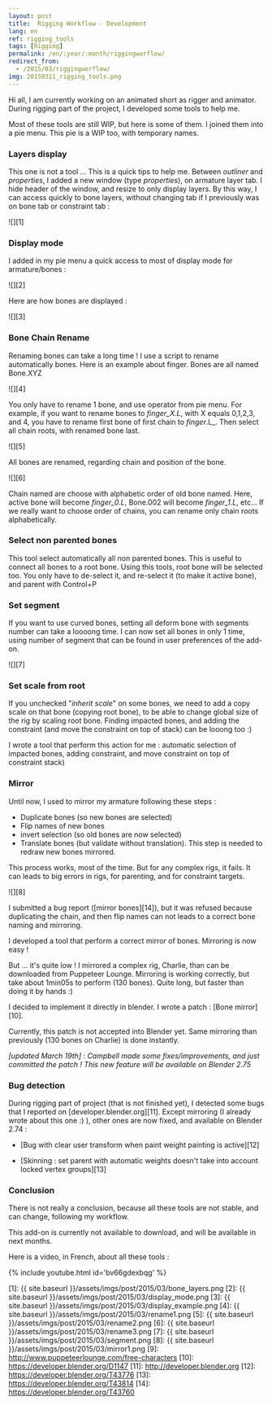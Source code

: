 ```yaml
---
layout: post
title:  Rigging Workflow - Development
lang: en
ref: rigging_tools
tags: [Rigging]
permalink: /en/:year/:month/riggingworflow/
redirect_from:
  - /2015/03/riggingworflow/
img: 20150311_rigging_tools.png
---
```



Hi all,
I am currently working on an animated short as rigger and animator. During rigging part of the project, I developed some tools to help me.

Most of these tools are still WIP, but here is some of them. I joined them into a pie menu. This pie is a WIP too, with temporary names.

### Layers display

This one is not a tool ... This is a quick tips to help me. Between _outliner_ and _properties_, I added a new window (type _properties_), on armature layer tab. I hide header of the window, and resize to only display layers. By this way, I can access quickly to bone layers, without changing tab if I previously was on bone tab or constraint tab :

![][1]

### Display mode

I added in my pie menu a quick access to most of display mode for armature/bones :

![][2]

Here are how bones are displayed :

![][3]

### Bone Chain Rename

Renaming bones can take a long time ! I use a script to rename automatically bones. Here is an example about finger. Bones are all named Bone.XYZ

![][4]

You only have to rename 1 bone, and use operator from pie menu. For example, if you want to rename bones to _finger_X.L_, with X equals 0,1,2,3, and 4, you have to rename first bone of first chain to _finger_.L_. Then select all chain roots, with renamed bone last.

![][5]

All bones are renamed, regarding chain and position of the bone.

![][6]

Chain named are choose with alphabetic order of old bone named. Here, active bone will become _finger_0.L_, Bone.002 will become _finger\_1.L_, etc... If we really want to choose order of chains, you can rename only chain roots alphabetically.

### Select non parented bones

This tool select automatically all non parented bones. This is useful to connect all bones to a root bone. Using this tools, root bone will be selected too. You only have to de-select it, and re-select it (to make it active bone), and parent with Control+P

### Set segment

If you want to use curved bones, setting all deform bone with segments number can take a loooong time. I can now set all bones in only 1 time, using number of segment that can be found in user preferences of the add-on.

![][7]

### Set scale from root

If you unchecked "_inherit scale_" on some bones, we need to add a copy scale on that bone (copying root bone), to be able to change global size of the rig by scaling root bone. Finding impacted bones, and adding the constraint (and move the constraint on top of stack) can be looong too :)

I wrote a tool that perform this action for me : automatic selection of impacted bones, adding constraint, and move constraint on top of constraint stack)

### Mirror

Until now, I used to mirror my armature following these steps :

*  Duplicate bones (so new bones are selected)
*  Flip names of new bones
*  invert selection (so old bones are now selected)
*  Translate bones (but validate without translation). This step is needed to redraw new bones mirrored.

This process works, most of the time. But for any complex rigs, it fails. It can leads to big errors in rigs, for parenting, and for constraint targets.

![][8]

I submitted a bug report ([mirror bones][14]), but it was refused because duplicating the chain, and then flip names can not leads to a correct bone naming and mirroring.

I developed a tool that perform a correct mirror of bones. Mirroring is now easy !

But ... it's quite low ! I mirrored a complex rig, Charlie, than can be downloaded from Puppeteer Lounge. Mirroring is working correctly, but take about 1min05s to perform (130 bones). Quite long, but faster than doing it by hands :)

I decided to implement it directly in blender. I wrote a patch : [Bone mirror][10].

Currently, this patch is not accepted into Blender yet. Same mirroring than previously (130 bones on Charlie) is done instantly.

_[updated March 19th] : Campbell made some fixes/improvements, and just committed the patch ! This new feature will be available on Blender 2.75_

### Bug detection

During rigging part of project (that is not finished yet), I detected some bugs that I reported on [developer.blender.org][11]. Except mirroring (I already wrote about this one :) ), other ones are now fixed, and available on Blender 2.74 :

* [Bug with clear user transform when paint weight painting is active][12]

* [Skinning : set parent with automatic weights doesn't take into account locked vertex groups][13]

### Conclusion

There is not really a conclusion, because all these tools are not stable, and can change, following my workflow.

This add-on is currently not available to download, and will be available in next months.

Here is a video, in French, about all these tools :

{% include youtube.html id='bv66gdexbqg' %}

[1]: {{ site.baseurl }}/assets/imgs/post/2015/03/bone_layers.png
[2]: {{ site.baseurl }}/assets/imgs/post/2015/03/display_mode.png
[3]: {{ site.baseurl }}/assets/imgs/post/2015/03/display_example.png
[4]: {{ site.baseurl }}/assets/imgs/post/2015/03/rename1.png
[5]: {{ site.baseurl }}/assets/imgs/post/2015/03/rename2.png
[6]: {{ site.baseurl }}/assets/imgs/post/2015/03/rename3.png
[7]: {{ site.baseurl }}/assets/imgs/post/2015/03/segment.png
[8]: {{ site.baseurl }}/assets/imgs/post/2015/03/mirror1.png
[9]: http://www.puppeteerlounge.com/free-characters
[10]: https://developer.blender.org/D1147
[11]: http://developer.blender.org
[12]: https://developer.blender.org/T43776
[13]: https://developer.blender.org/T43814
[14]: https://developer.blender.org/T43760
